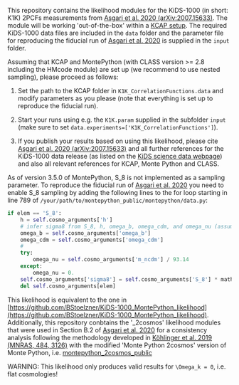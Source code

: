 This repository contains the likelihood modules for the KiDS-1000 (in short: K1K) 2PCFs measurements from [Asgari et al. 2020 (arXiv:2007.15633)](https://ui.adsabs.harvard.edu/abs/2020arXiv200715633A).
The module will be working 'out-of-the-box' within a [KCAP setup](https://github.com/KiDS-WL/kcap). The required KiDS-1000 data files are included in the `data` folder and the parameter file for reproducing the fiducial run of [Asgari et al. 2020](https://ui.adsabs.harvard.edu/abs/2020arXiv200715633A) is supplied in the `input` folder.

Assuming that KCAP and MontePython (with CLASS version >= 2.8 including the HMcode module) are set up (we recommend to use nested sampling), please proceed as follows:

1) Set the path to the KCAP folder in `K1K_CorrelationFunctions.data` and modify parameters as you please (note that everything is set up to reproduce the fiducial run).

2) Start your runs using e.g. the `K1K.param` supplied in the subfolder `input` (make sure to set `data.experiments=['K1K_CorrelationFunctions']`).

3) If you publish your results based on using this likelihood, please cite [Asgari et al. 2020 (arXiv:2007.15633)](https://ui.adsabs.harvard.edu/abs/2020arXiv200715633A) and all further references for the KiDS-1000 data release (as listed on the [KiDS science data webpage](http://kids.strw.leidenuniv.nl/sciencedata.php)) and also all relevant references for KCAP, Monte Python and CLASS.

As of version 3.5.0 of MontePython, S_8 is not implemented as a sampling parameter. To reproduce the fiducial run of [Asgari et al. 2020](https://ui.adsabs.harvard.edu/abs/2020arXiv200715633A) you need to enable S_8 sampling by adding the following lines to the for loop starting in line 789 of `/your/path/to/montepython_public/montepython/data.py`:
```python
if elem == 'S_8':
    h = self.cosmo_arguments['h']
    # infer sigma8 from S_8, h, omega_b, omega_cdm, and omega_nu (assuming one standard massive neutrino and omega_nu=m_nu/93.14)
    omega_b = self.cosmo_arguments['omega_b']
    omega_cdm = self.cosmo_arguments['omega_cdm']
    #
    try:
        omega_nu = self.cosmo_arguments['m_ncdm'] / 93.14
    except:
        omega_nu = 0.
    self.cosmo_arguments['sigma8'] = self.cosmo_arguments['S_8'] * math.sqrt((0.3*h**2) / (omega_b+omega_cdm+omega_nu))
    del self.cosmo_arguments[elem]
```

This likelihood is equivalent to the one in [https://github.com/BStoelzner/KiDS-1000_MontePython_likelihood](https://github.com/BStoelzner/KiDS-1000_MontePython_likelihood). Additionally, this repository conbtains the '_2cosmos' likelihood modules that were used in Section B.2 of [Asgari et al. 2020](https://ui.adsabs.harvard.edu/abs/2020arXiv200715633A) for a consistency analysis following the methodology developed in [Köhlinger et al. 2019 (MNRAS, 484, 3126)](http://adsabs.harvard.edu/abs/2019MNRAS.484.3126K) with the modified 'Monte Python 2cosmos' version of Monte Python, i.e. [montepython_2cosmos_public](https://github.com/fkoehlin/montepython_2cosmos_public)

WARNING: This likelihood only produces valid results for `\Omega_k = 0`, i.e. flat cosmologies!
